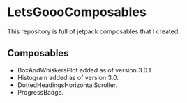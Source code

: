 # LetsGoooComposables
This repository is full of jetpack composables that I created.

## Composables
- BoxAndWhiskersPlot added as of version 3.0.1
- Histogram added as of version 3.0.
- DottedHeadingsHorizontalScroller.
- ProgressBadge.
